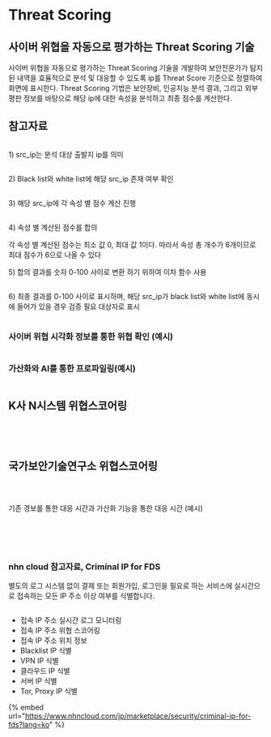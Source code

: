# Threat Scoring

## 사이버 위협을 자동으로 평가하는 Threat Scoring 기술

사이버 위협을 자동으로 평가하는 Threat Scoring 기술을 개발하여 보안전문가가 탐지된 내역을 효율적으로 분석 및 대응할 수 있도록 ip를 Threat Score 기준으로 정렬하여 화면에 표시한다. Threat Scoring 기법은 보안장비, 인공지능 분석 결과, 그리고 외부 평판 정보를 바탕으로 해당 ip에 대한 속성을 분석하고 최종 점수를 계산한다.



## 참고자료

<figure><img src="../../.gitbook/assets/image (50).png" alt=""><figcaption></figcaption></figure>

1\) src\_ip는 분석 대상 출발지 ip를 의미&#x20;

<figure><img src="../../.gitbook/assets/image (51).png" alt=""><figcaption></figcaption></figure>

2\) Black list와 white list에 해당 src\_ip 존재 여부 확인&#x20;

<figure><img src="../../.gitbook/assets/image (52).png" alt=""><figcaption></figcaption></figure>

3\) 해당 src\_ip에 각 속성 별 점수 계산 진행&#x20;

<figure><img src="../../.gitbook/assets/image (53).png" alt=""><figcaption></figcaption></figure>

4\) 속성 별 계산된 점수를 합의&#x20;

각 속성 별 계산된 점수는 최소 값 0, 최대 값 1이다. 따라서 속성 총 개수가 6개이므로 최대 점수가 6으로 나올 수 있다

5\) 합의 결과를 숫자 0-100 사이로 변환 하기 위하여 이차 함수 사용&#x20;

<figure><img src="../../.gitbook/assets/image (54).png" alt=""><figcaption></figcaption></figure>

6\) 최종 결과를 0-100 사이로 표시하며, 해당 src\_ip가 black list와 white list에 동시에 들어가 있을 경우 검증 필요 대상자로 표시

<figure><img src="../../.gitbook/assets/image (55).png" alt=""><figcaption></figcaption></figure>

### 사이버 위협 시각화 정보를 통한 위협 확인 (예시)

<figure><img src="../../.gitbook/assets/image (65).png" alt=""><figcaption></figcaption></figure>

### 가산화와 AI를 통한 프로파일링(예시)

<figure><img src="../../.gitbook/assets/image (66).png" alt=""><figcaption></figcaption></figure>



## K사 N시스템 위협스코어링&#x20;

<figure><img src="../../.gitbook/assets/image (56).png" alt=""><figcaption></figcaption></figure>

<figure><img src="../../.gitbook/assets/image (57).png" alt=""><figcaption></figcaption></figure>

<figure><img src="../../.gitbook/assets/image (58).png" alt=""><figcaption></figcaption></figure>

<figure><img src="../../.gitbook/assets/image (59).png" alt=""><figcaption></figcaption></figure>



## 국가보안기술연구소 위협스코어링

<figure><img src="../../.gitbook/assets/image (68).png" alt=""><figcaption></figcaption></figure>

<figure><img src="../../.gitbook/assets/image (69).png" alt=""><figcaption></figcaption></figure>

<figure><img src="../../.gitbook/assets/image (64).png" alt=""><figcaption></figcaption></figure>

기존 경보를 통한 대응 시간과 가산화 기능을 통한 대응 시간 (예시)

<figure><img src="../../.gitbook/assets/image (67).png" alt=""><figcaption></figcaption></figure>



<figure><img src="../../.gitbook/assets/image (60).png" alt=""><figcaption></figcaption></figure>

<figure><img src="../../.gitbook/assets/image (61).png" alt=""><figcaption></figcaption></figure>



<figure><img src="../../.gitbook/assets/image (62).png" alt=""><figcaption></figcaption></figure>

<figure><img src="../../.gitbook/assets/image (63).png" alt=""><figcaption></figcaption></figure>



### nhn cloud 참고자료, Criminal IP for FDS

별도의 로그 시스템 없이 결제 또는 회원가입, 로그인을 필요로 하는 서비스에 실시간으로 접속하는 모든 IP 주소 이상 여부를 식별합니다.

<figure><img src="../../.gitbook/assets/image.png" alt=""><figcaption></figcaption></figure>

* 접속 IP 주소 실시간 로그 모니터링
* 접속 IP 주소 위협 스코어링
* 접속 IP 주소 위치 정보
* Blacklist IP 식별
* VPN IP 식별
* 클라우드 IP 식별
* 서버 IP 식별
* Tor, Proxy IP 식별



{% embed url="https://www.nhncloud.com/jp/marketplace/security/criminal-ip-for-fds?lang=ko" %}
